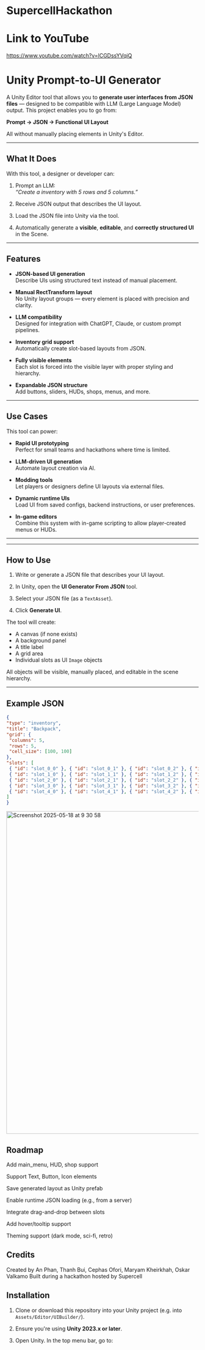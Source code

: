 # SupercellHackathon

# Link to YouTube

https://www.youtube.com/watch?v=lCGDssYVqiQ

# Unity Prompt-to-UI Generator

A Unity Editor tool that allows you to **generate user interfaces from JSON files** — designed to be compatible with LLM (Large Language Model) output. This project enables you to go from:

**Prompt → JSON → Functional UI Layout**

All without manually placing elements in Unity's Editor.

---

## What It Does

With this tool, a designer or developer can:

1. Prompt an LLM:  
   _“Create a inventory with 5 rows and 5 columns.”_

2. Receive JSON output that describes the UI layout.

3. Load the JSON file into Unity via the tool.

4. Automatically generate a **visible**, **editable**, and **correctly structured UI** in the Scene.

---

## Features

- **JSON-based UI generation**  
  Describe UIs using structured text instead of manual placement.

- **Manual RectTransform layout**  
  No Unity layout groups — every element is placed with precision and clarity.

- **LLM compatibility**  
  Designed for integration with ChatGPT, Claude, or custom prompt pipelines.

- **Inventory grid support**  
  Automatically create slot-based layouts from JSON.

- **Fully visible elements**  
  Each slot is forced into the visible layer with proper styling and hierarchy.

- **Expandable JSON structure**  
  Add buttons, sliders, HUDs, shops, menus, and more.

---

## Use Cases

This tool can power:

- **Rapid UI prototyping**  
  Perfect for small teams and hackathons where time is limited.

- **LLM-driven UI generation**  
  Automate layout creation via AI.

- **Modding tools**  
  Let players or designers define UI layouts via external files.

- **Dynamic runtime UIs**  
  Load UI from saved configs, backend instructions, or user preferences.

- **In-game editors**  
  Combine this system with in-game scripting to allow player-created menus or HUDs.

---


---

## How to Use

1. Write or generate a JSON file that describes your UI layout.

2. In Unity, open the **UI Generator From JSON** tool.

3. Select your JSON file (as a `TextAsset`).

4. Click **Generate UI**.

The tool will create:
- A canvas (if none exists)
- A background panel
- A title label
- A grid area
- Individual slots as UI `Image` objects

All objects will be visible, manually placed, and editable in the scene hierarchy.

---

## Example JSON

```json
{
"type": "inventory",
"title": "Backpack",
"grid": {
 "columns": 5,
 "rows": 5,
 "cell_size": [100, 100]
},
"slots": [
 { "id": "slot_0_0" }, { "id": "slot_0_1" }, { "id": "slot_0_2" }, { "id": "slot_0_3" }, { "id": "slot_0_4" },
 { "id": "slot_1_0" }, { "id": "slot_1_1" }, { "id": "slot_1_2" }, { "id": "slot_1_3" }, { "id": "slot_1_4" },
 { "id": "slot_2_0" }, { "id": "slot_2_1" }, { "id": "slot_2_2" }, { "id": "slot_2_3" }, { "id": "slot_2_4" },
 { "id": "slot_3_0" }, { "id": "slot_3_1" }, { "id": "slot_3_2" }, { "id": "slot_3_3" }, { "id": "slot_3_4" },
 { "id": "slot_4_0" }, { "id": "slot_4_1" }, { "id": "slot_4_2" }, { "id": "slot_4_3" }, { "id": "slot_4_4" }
]
}

```

<img width="844" alt="Screenshot 2025-05-18 at 9 30 58" src="https://github.com/user-attachments/assets/0730bf7c-529b-42b1-8bc3-e119059ef625" />


## Roadmap
 Add main_menu, HUD, shop support

 Support Text, Button, Icon elements

 Save generated layout as Unity prefab

 Enable runtime JSON loading (e.g., from a server)

 Integrate drag-and-drop between slots

 Add hover/tooltip support

 Theming support (dark mode, sci-fi, retro)

## Credits

Created by An Phan, Thanh Bui, Cephas Ofori, Maryam Kheirkhah, Oskar Valkamo 
Built during a hackathon hosted by Supercell



## Installation

1. Clone or download this repository into your Unity project (e.g. into `Assets/Editor/UIBuilder/`).

2. Ensure you're using **Unity 2023.x or later**.

3. Open Unity. In the top menu bar, go to:

